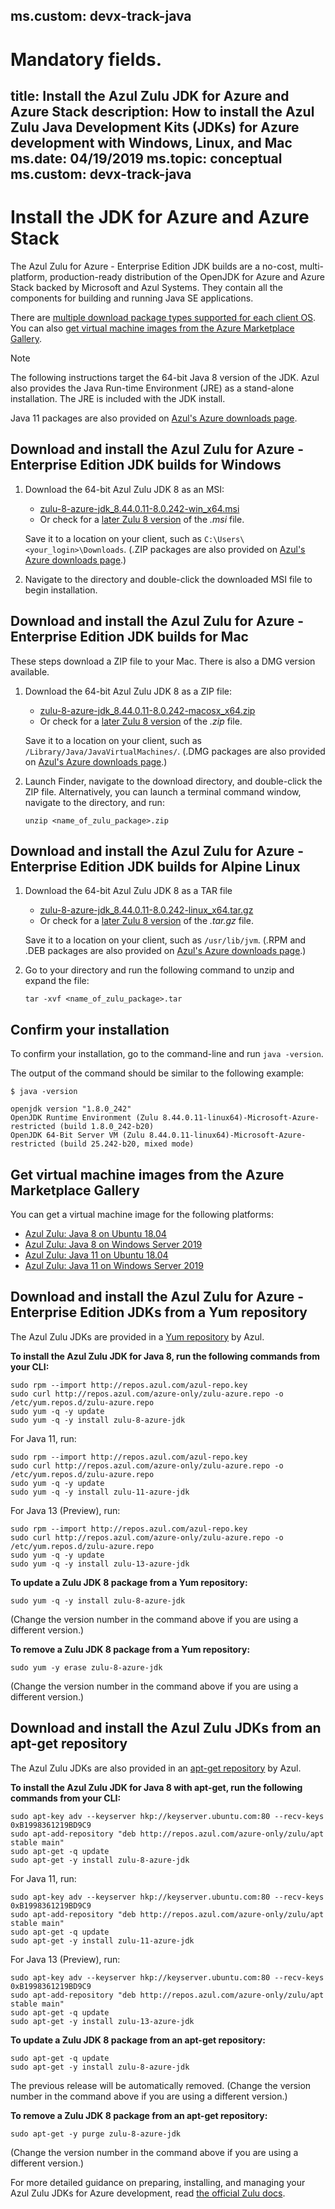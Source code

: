 ms.custom: devx-track-java
---

# Mandatory fields.
title: Install the Azul Zulu JDK for Azure and Azure Stack
description: How to install the Azul Zulu Java Development Kits (JDKs) for Azure development with Windows, Linux, and Mac
ms.date: 04/19/2019
ms.topic: conceptual
ms.custom: devx-track-java
---

# Install the JDK for Azure and Azure Stack

The Azul Zulu for Azure - Enterprise Edition JDK builds are a no-cost, multi-platform, production-ready distribution of the OpenJDK for Azure and Azure Stack backed by Microsoft and Azul Systems. They contain all the components for building and running Java SE applications.

There are [multiple download package types supported for each client OS](https://www.azul.com/downloads/azure-only/zulu/). You can also [get virtual machine images from the Azure Marketplace Gallery](#get-virtual-machine-images-from-the-azure-marketplace-gallery).

> [!NOTE]
> The following instructions target the 64-bit Java 8 version of the JDK. Azul also provides the Java Run-time Environment (JRE) as a stand-alone installation. The JRE is included with the JDK install.
>
> Java 11 packages are also provided on [Azul's Azure downloads page](https://www.azul.com/downloads/azure-only/zulu/).

## Download and install the Azul Zulu for Azure - Enterprise Edition JDK builds for Windows

1. Download the 64-bit Azul Zulu JDK 8 as an MSI:

   * [zulu-8-azure-jdk_8.44.0.11-8.0.242-win_x64.msi](http://repos.azul.com/azure-only/zulu/packages/zulu-8/8u242/zulu-8-azure-jdk_8.44.0.11-8.0.242-win_x64.msi)
   * Or check for a [later Zulu 8 version](http://repos.azul.com/azure-only/zulu/packages/zulu-8) of the *.msi* file.

   Save it to a location on your client, such as `C:\Users\<your_login>\Downloads`. (.ZIP packages are also provided on [Azul's Azure downloads page](https://www.azul.com/downloads/azure-only/zulu/).)

2. Navigate to the directory and double-click the downloaded MSI file to begin installation.

## Download and install the Azul Zulu for Azure - Enterprise Edition JDK builds for Mac

These steps download a ZIP file to your Mac. There is also a DMG version available.

1. Download the 64-bit Azul Zulu JDK 8 as a ZIP file:

   * [zulu-8-azure-jdk_8.44.0.11-8.0.242-macosx_x64.zip](http://repos.azul.com/azure-only/zulu/packages/zulu-8/8u242/zulu-8-azure-jdk_8.44.0.11-8.0.242-macosx_x64.zip)
   * Or check for a [later Zulu 8 version](http://repos.azul.com/azure-only/zulu/packages/zulu-8) of the *.zip* file.

   Save it to a location on your client, such as `/Library/Java/JavaVirtualMachines/`. (.DMG packages are also provided on [Azul's Azure downloads page](https://www.azul.com/downloads/azure-only/zulu/).)

2. Launch Finder, navigate to the download directory, and double-click the ZIP file. Alternatively, you can launch a terminal command window, navigate to the directory, and run:

    ```cli
    unzip <name_of_zulu_package>.zip
    ```

## Download and install the Azul Zulu for Azure - Enterprise Edition JDK builds for Alpine Linux

1. Download the 64-bit Azul Zulu JDK 8 as a TAR file

   * [zulu-8-azure-jdk_8.44.0.11-8.0.242-linux_x64.tar.gz](http://repos.azul.com/azure-only/zulu/packages/zulu-8/8u242/zulu-8-azure-jdk_8.44.0.11-8.0.242-linux_x64.tar.gz)
   * Or check for a [later Zulu 8 version](https://repos.azul.com/azure-only/zulu/packages/zulu-8) of the *.tar.gz* file.

   Save it to a location on your client, such as `/usr/lib/jvm`. (.RPM and .DEB packages are also provided on [Azul's Azure downloads page](https://www.azul.com/downloads/azure-only/zulu/).)

2. Go to your directory and run the following command to unzip and expand the file:

    ```cli
    tar -xvf <name_of_zulu_package>.tar
    ```

## Confirm your installation

To confirm your installation, go to the command-line and run `java -version`.

The output of the command should be similar to the following example:

```cli
$ java -version

openjdk version "1.8.0_242"
OpenJDK Runtime Environment (Zulu 8.44.0.11-linux64)-Microsoft-Azure-restricted (build 1.8.0_242-b20)
OpenJDK 64-Bit Server VM (Zulu 8.44.0.11-linux64)-Microsoft-Azure-restricted (build 25.242-b20, mixed mode)
```

## Get virtual machine images from the Azure Marketplace Gallery

You can get a virtual machine image for the following platforms:

* [Azul Zulu: Java 8 on Ubuntu 18.04](https://azuremarketplace.microsoft.com/marketplace/apps/azul.azul-zulu8-ubuntu-1804)
* [Azul Zulu: Java 8 on Windows Server 2019](https://azuremarketplace.microsoft.com/marketplace/apps/azul.azul-zulu8-windows-2019)
* [Azul Zulu: Java 11 on Ubuntu 18.04](https://azuremarketplace.microsoft.com/marketplace/apps/azul.azul-zulu11-ubuntu-1804)
* [Azul Zulu: Java 11 on Windows Server 2019](https://azuremarketplace.microsoft.com/marketplace/apps/azul.azul-zulu11-windows-2019)

## Download and install the Azul Zulu for Azure - Enterprise Edition JDKs from a Yum repository

The Azul Zulu JDKs are provided in a [Yum repository](https://repos.azul.com/azure-only/zulu-azure.repo) by Azul.

**To install the Azul Zulu JDK for Java 8, run the following commands from your CLI:**

```cli
sudo rpm --import http://repos.azul.com/azul-repo.key
sudo curl http://repos.azul.com/azure-only/zulu-azure.repo -o /etc/yum.repos.d/zulu-azure.repo
sudo yum -q -y update
sudo yum -q -y install zulu-8-azure-jdk
```

For Java 11, run:

```cli
sudo rpm --import http://repos.azul.com/azul-repo.key
sudo curl http://repos.azul.com/azure-only/zulu-azure.repo -o /etc/yum.repos.d/zulu-azure.repo
sudo yum -q -y update
sudo yum -q -y install zulu-11-azure-jdk
```

For Java 13 (Preview), run:

```cli
sudo rpm --import http://repos.azul.com/azul-repo.key
sudo curl http://repos.azul.com/azure-only/zulu-azure.repo -o /etc/yum.repos.d/zulu-azure.repo
sudo yum -q -y update
sudo yum -q -y install zulu-13-azure-jdk
```

**To update a Zulu JDK 8 package from a Yum repository:**

```cli
sudo yum -q -y install zulu-8-azure-jdk
```

(Change the version number in the command above if you are using a different version.)

**To remove a Zulu JDK 8 package from a Yum repository:**

```cli
sudo yum -y erase zulu-8-azure-jdk
```

(Change the version number in the command above if you are using a different version.)

## Download and install the Azul Zulu JDKs from an apt-get repository

The Azul Zulu JDKs are also provided in an [apt-get repository](https://repos.azul.com/azure-only/zulu/apt) by Azul.

**To install the Azul Zulu JDK for Java 8 with apt-get, run the following commands from your CLI:**

```cli
sudo apt-key adv --keyserver hkp://keyserver.ubuntu.com:80 --recv-keys 0xB1998361219BD9C9
sudo apt-add-repository "deb http://repos.azul.com/azure-only/zulu/apt stable main"
sudo apt-get -q update
sudo apt-get -y install zulu-8-azure-jdk
```

For Java 11, run:

```cli
sudo apt-key adv --keyserver hkp://keyserver.ubuntu.com:80 --recv-keys 0xB1998361219BD9C9
sudo apt-add-repository "deb http://repos.azul.com/azure-only/zulu/apt stable main"
sudo apt-get -q update
sudo apt-get -y install zulu-11-azure-jdk
```

For Java 13 (Preview), run:

```cli
sudo apt-key adv --keyserver hkp://keyserver.ubuntu.com:80 --recv-keys 0xB1998361219BD9C9
sudo apt-add-repository "deb http://repos.azul.com/azure-only/zulu/apt stable main"
sudo apt-get -q update
sudo apt-get -y install zulu-13-azure-jdk
```

**To update a Zulu JDK 8 package from an apt-get repository:**

```cli
sudo apt-get -q update
sudo apt-get -y install zulu-8-azure-jdk
```

The previous release will be automatically removed.
(Change the version number in the command above if you are using a different version.)

**To remove a Zulu JDK 8 package from an apt-get repository:**

```cli
sudo apt-get -y purge zulu-8-azure-jdk
```

(Change the version number in the command above if you are using a different version.)

For more detailed guidance on preparing, installing, and managing your Azul Zulu JDKs for Azure development, read [the official Zulu docs](https://docs.azul.com/zulu/zuludocs/index.htm).

